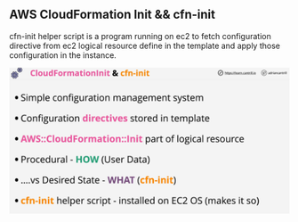 ## AWS CloudFormation Init && cfn-init

cfn-init helper script is a program running on ec2 to fetch configuration directive from ec2 logical resource define in the template and apply those configuration in the instance.

![init](./images/image-1.png)